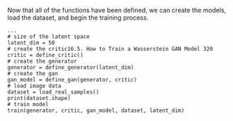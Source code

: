 Now that all of the functions have been defined, we can create the models, load the dataset,
and begin the training process.

```
...
# size of the latent space
latent_dim = 50
# create the critic16.5. How to Train a Wasserstein GAN Model 320
critic = define_critic()
# create the generator
generator = define_generator(latent_dim)
# create the gan
gan_model = define_gan(generator, critic)
# load image data
dataset = load_real_samples()
print(dataset.shape)
# train model
train(generator, critic, gan_model, dataset, latent_dim)
```
